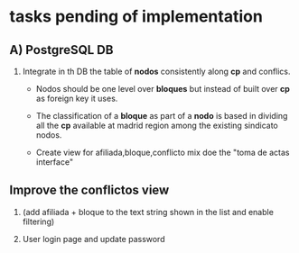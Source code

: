 # tasks pending of implementation

## A) PostgreSQL DB

1. Integrate in th DB the table of **nodos** consistently along **cp** and conflics.

   * Nodos should be one level over **bloques** but instead of built over **cp** as  foreign key it uses.

   * The classification of a **bloque** as part of a **nodo** is based in dividing all the **cp** available at madrid region among the existing sindicato nodos.

   * Create view for afiliada,bloque,conflicto mix doe the "toma de actas interface"

## Improve the conflictos view

1. (add afiliada + bloque to the text string shown in the list and enable filtering)

2. User login page and update password
